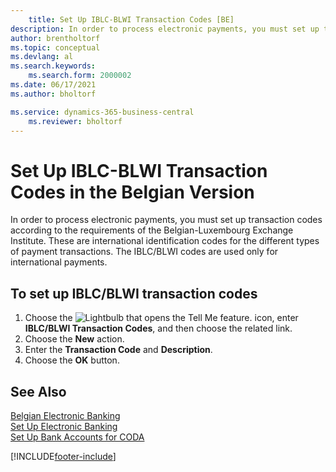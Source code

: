 ```yaml
---
    title: Set Up IBLC-BLWI Transaction Codes [BE]
description: In order to process electronic payments, you must set up transaction codes according to the requirements of the Belgian-Luxembourg Exchange Institute. 
author: brentholtorf
ms.topic: conceptual
ms.devlang: al
ms.search.keywords:
    ms.search.form: 2000002
ms.date: 06/17/2021
ms.author: bholtorf

ms.service: dynamics-365-business-central
    ms.reviewer: bholtorf
---
```

# Set Up IBLC-BLWI Transaction Codes in the Belgian Version
In order to process electronic payments, you must set up transaction codes according to the requirements of the Belgian-Luxembourg Exchange Institute. These are international identification codes for the different types of payment transactions. The IBLC/BLWI codes are used only for international payments.  

## To set up IBLC/BLWI transaction codes  

1.  Choose the ![Lightbulb that opens the Tell Me feature.](../../media/ui-search/search_small.png "Tell me what you want to do") icon, enter **IBLC/BLWI Transaction Codes**, and then choose the related link.  
2.  Choose the **New** action.  
3.  Enter the **Transaction Code** and **Description**.  
4.  Choose the **OK** button.  

## See Also  
 [Belgian Electronic Banking](belgian-electronic-banking.md)   
 [Set Up Electronic Banking](how-to-set-up-electronic-banking.md)   
 [Set Up Bank Accounts for CODA](how-to-set-up-bank-accounts-for-coda.md)


[!INCLUDE[footer-include](../../includes/footer-banner.md)]